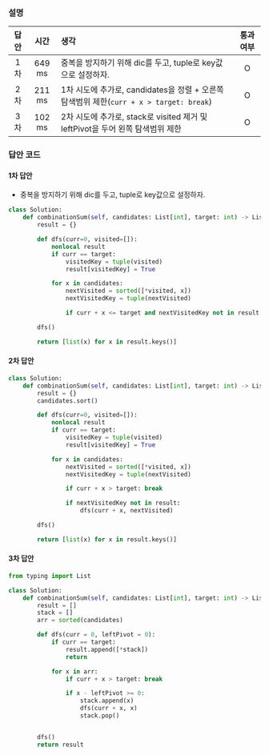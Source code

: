 ### 설명

|답안|시간|생각|통과 여부|
|:---:|:---:|:---|:--------:|
|1차|649 ms|중복을 방지하기 위해 dic를 두고, tuple로 key값으로 설정하자.|O|
|2차|211 ms|1차 시도에 추가로, candidates을 정렬 + 오른쪽 탐색범위 제한(`curr + x > target: break`)|O|
|3차|102 ms|2차 시도에 추가로, stack로 visited 제거 및 leftPivot을 두어 왼쪽 탐색범위 제한|O|

### 답안 코드

####  1차 답안
- 중복을 방지하기 위해 dic를 두고, tuple로 key값으로 설정하자.
```python
class Solution:
    def combinationSum(self, candidates: List[int], target: int) -> List[List[int]]:
        result = {}

        def dfs(curr=0, visited=[]):
            nonlocal result
            if curr == target:
                visitedKey = tuple(visited)
                result[visitedKey] = True

            for x in candidates:
                nextVisited = sorted([*visited, x])
                nextVisitedKey = tuple(nextVisited)

                if curr + x <= target and nextVisitedKey not in result: dfs(curr + x, nextVisited)

        dfs()

        return [list(x) for x in result.keys()]
```

#### 2차 답안
```python
class Solution:
    def combinationSum(self, candidates: List[int], target: int) -> List[List[int]]:
        result = {}
        candidates.sort()

        def dfs(curr=0, visited=[]):
            nonlocal result
            if curr == target:
                visitedKey = tuple(visited)
                result[visitedKey] = True

            for x in candidates:
                nextVisited = sorted([*visited, x])
                nextVisitedKey = tuple(nextVisited)

                if curr + x > target: break

                if nextVisitedKey not in result:
                    dfs(curr + x, nextVisited)

        dfs()

        return [list(x) for x in result.keys()]
```

#### 3차 답안
```python
from typing import List

class Solution:
    def combinationSum(self, candidates: List[int], target: int) -> List[List[int]]:
        result = []
        stack = []
        arr = sorted(candidates)

        def dfs(curr = 0, leftPivot = 0):
            if curr == target:
                result.append([*stack])
                return

            for x in arr:
                if curr + x > target: break

                if x - leftPivot >= 0:
                    stack.append(x)
                    dfs(curr + x, x)
                    stack.pop()


        dfs()
        return result
```